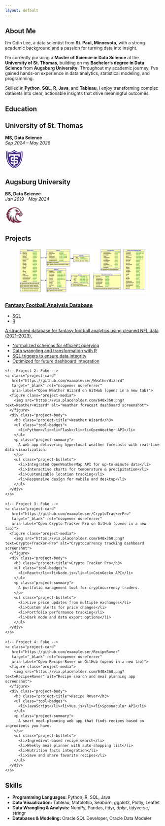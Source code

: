 ```yaml
---
layout: default
---
```


<!--               -->
<!-- About Section -->
<!--               -->

<section class="about">
  <h1>About Me</h1>
  <p>
    I’m Odin Lee, a data scientist from <strong>St. Paul, Minnesota</strong>, with a strong academic background and a passion for turning data into insight.
  </p>
  <p>
    I’m currently pursuing a <strong>Master of Science in Data Science</strong> at the <strong>University of St. Thomas</strong>, building on my <strong>Bachelor’s degree in Data Science</strong> from <strong>Augsburg University</strong>. Throughout my academic journey, I’ve gained hands-on experience in data analytics, statistical modeling, and programming.
  </p>
  <p>
    Skilled in <strong>Python</strong>, <strong>SQL</strong>, <strong>R</strong>, <strong>Java</strong>, and <strong>Tableau</strong>, I enjoy transforming complex datasets into clear, actionable insights that drive meaningful outcomes.
  </p>
</section>

<!--                   -->
<!-- Education Section -->
<!--                   -->

<section class="education" aria-label="Education Background">
  <h1>Education</h1>
  <div class="education-grid">
    <div class="education-card">
      <div class="edu-text">
        <h2>University of St. Thomas</h2>
        <p><strong>MS, Data Science</strong><br><em>Sep 2024 – May 2026</em></p>
      </div>
      <div class="edu-logo">
        <img src="assets/img/UniversitySt.Thomas-Logo.png" alt="University of St. Thomas Logo" width="60" height="60" />
      </div>
    </div>
    <div class="education-card">
      <div class="edu-text">
        <h2>Augsburg University</h2>
        <p><strong>BS, Data Science</strong><br><em>Jan 2019 – May 2024</em></p>
      </div>
      <div class="edu-logo">
        <img src="assets/img/AugsburgUniversity-Logo.png" alt="Augsburg University Logo" width="60" height="60" />
      </div>
    </div>
  </div>
</section>

<!--                 -->
<!-- Pojects Section -->
<!--                 -->

<section class="projects">
  <h1>Projects</h1>

  <div class="project-grid">
    <!-- Project 1: Real -->
    <a class="project-card"
       href="https://github.com/OdinLeePro/FantasyFootballAnalysisDB"
       target="_blank" rel="noopener noreferrer"
       aria-label="Open Fantasy Football Analysis Database on GitHub (opens in a new tab)">
      <figure class="project-media">
        <img src="/assets/img/FinalProjectRationalModel.png" alt="Fantasy Football ER Diagram">
      </figure>
      <div class="project-body">
        <h3 class="project-title">Fantasy Football Analysis Database</h3>
        <ul class="tool-badges">
          <li>SQL</li><li>R</li>
        </ul>
        <p class="project-summary">
          A structured database for fantasy football analytics using cleaned NFL data (2021–2023).
        </p>
        <ul class="project-bullets">
          <li>Normalized schemas for efficient querying</li>
          <li>Data wrangling and transformation with R</li>
          <li>SQL triggers to ensure data integrity</li>
          <li>Optimized for future dashboard integration</li>
        </ul>
      </div>
    </a>

    <!-- Project 2: Fake -->
    <a class="project-card"
       href="https://github.com/exampleuser/WeatherWizard"
       target="_blank" rel="noopener noreferrer"
       aria-label="Open Weather Wizard on GitHub (opens in a new tab)">
      <figure class="project-media">
        <img src="https://via.placeholder.com/640x360.png?text=Weather+Wizard" alt="Weather forecast dashboard screenshot">
      </figure>
      <div class="project-body">
        <h3 class="project-title">Weather Wizard</h3>
        <ul class="tool-badges">
          <li>Python</li><li>Flask</li><li>OpenWeather API</li>
        </ul>
        <p class="project-summary">
          A web app delivering hyperlocal weather forecasts with real-time data visualization.
        </p>
        <ul class="project-bullets">
          <li>Integrated OpenWeatherMap API for up-to-minute data</li>
          <li>Interactive charts for temperature & precipitation</li>
          <li>Customizable location tracking</li>
          <li>Responsive design for mobile and desktop</li>
        </ul>
      </div>
    </a>

    <!-- Project 3: Fake -->
    <a class="project-card"
       href="https://github.com/exampleuser/CryptoTrackerPro"
       target="_blank" rel="noopener noreferrer"
       aria-label="Open Crypto Tracker Pro on GitHub (opens in a new tab)">
      <figure class="project-media">
        <img src="https://via.placeholder.com/640x360.png?text=Crypto+Tracker+Pro" alt="Cryptocurrency tracking dashboard screenshot">
      </figure>
      <div class="project-body">
        <h3 class="project-title">Crypto Tracker Pro</h3>
        <ul class="tool-badges">
          <li>React</li><li>Node.js</li><li>CoinGecko API</li>
        </ul>
        <p class="project-summary">
          A portfolio management tool for cryptocurrency traders.
        </p>
        <ul class="project-bullets">
          <li>Live price updates from multiple exchanges</li>
          <li>Custom alerts for price changes</li>
          <li>Portfolio performance tracking</li>
          <li>Dark mode and data export options</li>
        </ul>
      </div>
    </a>

    <!-- Project 4: Fake -->
    <a class="project-card"
       href="https://github.com/exampleuser/RecipeRover"
       target="_blank" rel="noopener noreferrer"
       aria-label="Open Recipe Rover on GitHub (opens in a new tab)">
      <figure class="project-media">
        <img src="https://via.placeholder.com/640x360.png?text=Recipe+Rover" alt="Recipe search and meal planning app screenshot">
      </figure>
      <div class="project-body">
        <h3 class="project-title">Recipe Rover</h3>
        <ul class="tool-badges">
          <li>JavaScript</li><li>Vue.js</li><li>Spoonacular API</li>
        </ul>
        <p class="project-summary">
          A smart meal-planning web app that finds recipes based on ingredients you have.
        </p>
        <ul class="project-bullets">
          <li>Ingredient-based recipe search</li>
          <li>Weekly meal planner with auto-shopping list</li>
          <li>Nutrition facts integration</li>
          <li>Save and share favorite recipes</li>
        </ul>
      </div>
    </a>

  </div>
</section>

<!--                -->
<!-- Skills Section -->
<!--                -->

<section class="skills">
  <h1>Skills</h1>
  <ul class="skill-list">
    <li><strong>Programming Languages:</strong> Python, R, SQL, Java</li>
    <li><strong>Data Visualization:</strong> Tableau, Matplotlib, Seaborn, ggplot2, Plotly, Leaflet</li>
    <li><strong>Data Wrangling & Analysis:</strong> NumPy, Pandas, tidyr, dplyr, tidyverse, stringr</li>
    <li><strong>Databases & Modeling:</strong> Oracle SQL Developer, Oracle Data Modeler</li>
  </ul>
</section>
